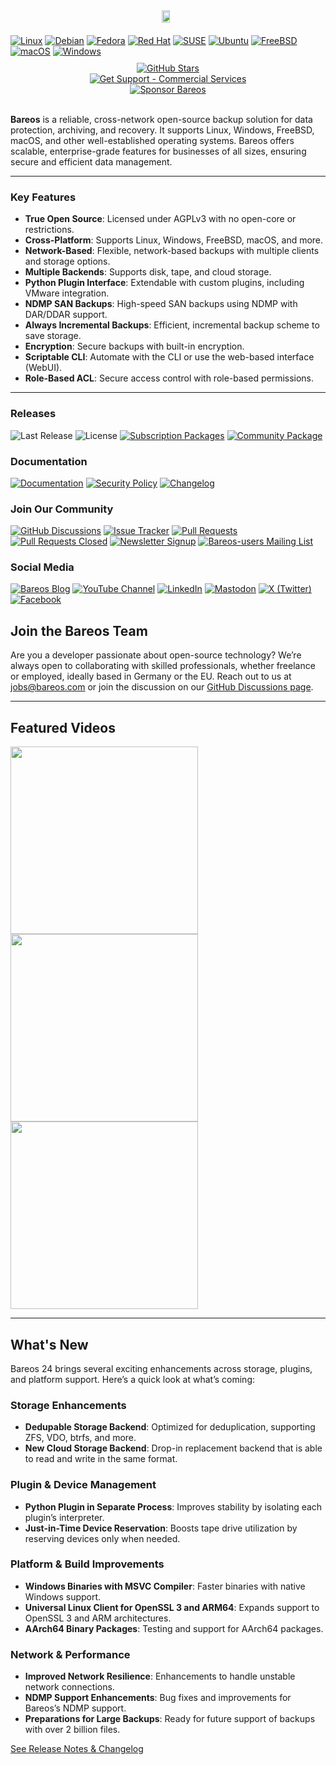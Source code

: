 <div align="left" style="display: flex; flex-direction: column; align-items: center;">
    <!-- Image on top -->
    <a href="https://www.bareos.com" style="flex-shrink: 0;">
        <img src="https://github.com/agrigorev99/bareos/blob/update_README/bareos-github-banner.png" width="80%">
    </a>
  <!-- Supported Systems row below -->
    <div style="margin-top: 20px;">
       <a href="https://download.bareos.com"> <img src="https://img.shields.io/badge/Linux-0078D6?logo=linux&logoColor=white" alt="Linux"></a>
<a href="https://download.bareos.com"><img src="https://img.shields.io/badge/Debian-0078D6?logo=debian&logoColor=white" alt="Debian"></a>
<a href="https://download.bareos.com"><img src="https://img.shields.io/badge/Fedora-0078D6?logo=fedora&logoColor=white" alt="Fedora"></a>
<a href="https://download.bareos.com"><img src="https://img.shields.io/badge/Red%20Hat-0078D6?logo=redhat&logoColor=white" alt="Red Hat"></a>
<a href="https://download.bareos.com"><img src="https://img.shields.io/badge/SUSE-0078D6?logo=suse&logoColor=white" alt="SUSE"></a>
<a href="https://download.bareos.com"><img src="https://img.shields.io/badge/Ubuntu-0078D6?logo=ubuntu&logoColor=white" alt="Ubuntu"></a>
<a href="https://download.bareos.com"><img src="https://img.shields.io/badge/FreeBSD-0078D6?logo=freebsd&logoColor=white" alt="FreeBSD"></a>
<a href="https://download.bareos.com"><img src="https://img.shields.io/badge/macOS-0078D6?logo=apple&logoColor=white" alt="macOS"></a>
<a href="https://download.bareos.com"><img src="https://img.shields.io/badge/Windows-0078D6?logo=windows&logoColor=white" alt="Windows"></a>
    </div>
    <!-- Badges below -->
    <div style="display: flex; flex-direction: column; align-items: center; margin-top: 10px;">
        <a href="https://github.com/bareos"><img src="https://img.shields.io/github/stars/bareos/bareos?style=social&color=0078D6" alt="GitHub Stars"></a>
      <a href="https://www.bareos.com/services/"> <img src="https://img.shields.io/badge/Get%20Support-Commercial%20Services-1a1a1a?labelColor=1a1a1a&color=gray&logo=megaphone&logoColor=white" alt="Get Support - Commercial Services"></a>
        <a href="https://github.com/sponsors/bareos"><img src="https://img.shields.io/badge/Sponsor-Donate%20Now-1a1a1a?labelColor=1a1a1a&color=gray&logo=github&logoColor=white" alt="Sponsor Bareos"></a>
    </div>

</div>

<br>

**Bareos** is a reliable, cross-network open-source backup solution for data protection, archiving, and recovery. It supports Linux, Windows, FreeBSD, macOS, and other well-established operating systems. Bareos offers scalable, enterprise-grade features for businesses of all sizes, ensuring secure and efficient data management.

---

### Key Features

- **True Open Source**: Licensed under AGPLv3 with no open-core or restrictions.
- **Cross-Platform**: Supports Linux, Windows, FreeBSD, macOS, and more.
- **Network-Based**: Flexible, network-based backups with multiple clients and storage options.
- **Multiple Backends**: Supports disk, tape, and cloud storage.
- **Python Plugin Interface**: Extendable with custom plugins, including VMware integration.
- **NDMP SAN Backups**: High-speed SAN backups using NDMP with DAR/DDAR support.
- **Always Incremental Backups**: Efficient, incremental backup scheme to save storage.
- **Encryption**: Secure backups with built-in encryption.
- **Scriptable CLI**: Automate with the CLI or use the web-based interface (WebUI).
- **Role-Based ACL**: Secure access control with role-based permissions.

---

### Releases
![Last Release](https://img.shields.io/github/v/release/bareos/bareos?color=0078D6&label=Last%20Release)
![License](https://img.shields.io/badge/License-AGPLv3-0078D6)
[![Subscription Packages](https://img.shields.io/badge/Subscription%20Packages-For%20Subscribers-0078D6)](https://download.bareos.com)
[![Community Package](https://img.shields.io/badge/Community%20Package-Download-0078D6)](https://download.bareos.org)

### Documentation
[![Documentation](https://img.shields.io/badge/Documentation-Read%20Docs-0078D6)](https://docs.bareos.org)
[![Security Policy](https://img.shields.io/badge/Security%20Policy-Policy-0078D6)](https://github.com/bareos/bareos/security/policy)
[![Changelog](https://img.shields.io/badge/Changelog-View%20Updates-0078D6)](https://docs.bareos.org/master/Appendix/ReleaseNotes.html)

### Join Our Community
[![GitHub Discussions](https://img.shields.io/badge/GitHub-Discussions-0078D6?logo=github)](https://github.com/bareos/bareos/discussions)
[![Issue Tracker](https://img.shields.io/badge/Issue%20Tracker-Report%20Issues-0078D6)](https://github.com/bareos/bareos/issues)
[![Pull Requests](https://img.shields.io/github/issues-pr/bareos/bareos?color=0078D6&label=Pull%20Requests)](https://github.com/bareos/bareos/pulls)
[![Pull Requests Closed](https://img.shields.io/github/issues-pr-closed/bareos/bareos?color=0078D6&label=Pull%20Requests%20Closed)](https://github.com/bareos/bareos/pulls?q=is%3Apr+is%3Aclosed)
[![Newsletter Signup](https://img.shields.io/badge/Newsletter-Sign%20Up-0078D6)](https://www.bareos.com/sign-up/)
[![Bareos-users Mailing List](https://img.shields.io/badge/Google-Mailing%20List-0078D6)](https://groups.google.com/forum/#!forum/bareos-users)


### Social Media
[![Bareos Blog](https://img.shields.io/badge/Blog-Read%20Posts-0078D6?logo=rss)](https://www.bareos.com/blog/)
[![YouTube Channel](https://img.shields.io/badge/YouTube-Subscribe-FF0000?logo=youtube)](https://www.youtube.com/@BareosBackup)
[![LinkedIn](https://img.shields.io/badge/LinkedIn-Connect%20with%20Us-0077B5?logo=linkedin)](https://www.linkedin.com/company/bareos-gmbh-co-kg/?viewAsMember=true)
[![Mastodon](https://img.shields.io/badge/Mastodon-Follow%20Us-6364FF?logo=mastodon&logoColor=white)](https://social.cologne/@bareos)
[![X (Twitter)](https://img.shields.io/badge/X%20(Twitter)-Follow%20Us-1DA1F2?logo=twitter)](https://twitter.com/bareos_backup)
[![Facebook](https://img.shields.io/badge/Facebook-Follow%20Us-1877F2?logo=facebook&logoColor=white)](https://www.facebook.com/bareosbackup/)


## Join the Bareos Team

Are you a developer passionate about open-source technology? We’re always open to collaborating with skilled professionals, whether freelance or employed, ideally based in Germany or the EU. Reach out to us at jobs@bareos.com or join the discussion on our [GitHub Discussions page](https://github.com/bareos/bareos/discussions).

---

## Featured Videos

<a href="https://youtu.be/MF2BLiTDwA0?si=kL7Qg4TfVI9mBl13">
    <img src="https://img.youtube.com/vi/MF2BLiTDwA0/0.jpg" width="300">
</a>
<a href="https://youtu.be/f-2dlqfLFRc?si=HComHfXTtb22bmtV">
    <img src="https://img.youtube.com/vi/f-2dlqfLFRc/0.jpg" width="300">
</a>
<a href="https://youtu.be/eHC4z2ZQXQ0?si=G9Q8OrkwOzFzHtXU">
    <img src="https://img.youtube.com/vi/eHC4z2ZQXQ0/0.jpg" width="300">
</a>

---

## What's New

Bareos 24 brings several exciting enhancements across storage, plugins, and platform support. Here’s a quick look at what’s coming:

### Storage Enhancements
- **Dedupable Storage Backend**: Optimized for deduplication, supporting ZFS, VDO, btrfs, and more.
- **New Cloud Storage Backend**: Drop-in replacement backend that is able to read and write in the same format.

### Plugin & Device Management
- **Python Plugin in Separate Process**: Improves stability by isolating each plugin’s interpreter.
- **Just-in-Time Device Reservation**: Boosts tape drive utilization by reserving devices only when needed.

### Platform & Build Improvements
- **Windows Binaries with MSVC Compiler**: Faster binaries with native Windows support.
- **Universal Linux Client for OpenSSL 3 and ARM64**: Expands support to OpenSSL 3 and ARM architectures.
- **AArch64 Binary Packages**: Testing and support for AArch64 packages.

### Network & Performance
- **Improved Network Resilience**: Enhancements to handle unstable network connections.
- **NDMP Support Enhancements**: Bug fixes and improvements for Bareos’s NDMP support.
- **Preparations for Large Backups**: Ready for future support of backups with over 2 billion files.

<a href="https://docs.bareos.org/" target="_blank" rel="noopener noreferrer">See Release Notes & Changelog</a>

